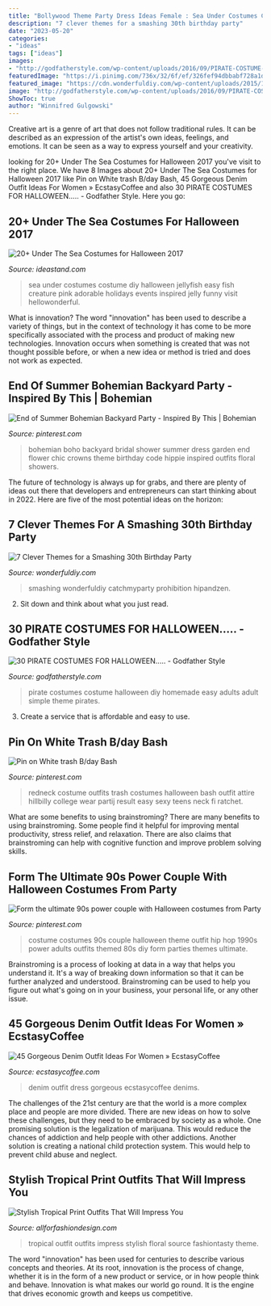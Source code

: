 ```yaml
---
title: "Bollywood Theme Party Dress Ideas Female : Sea Under Costumes Costume Diy Halloween Jellyfish Easy Fish Creature Pink Adorable Holidays Events Inspired Jelly Funny Visit Hellowonderful"
description: "7 clever themes for a smashing 30th birthday party"
date: "2023-05-20"
categories:
- "ideas"
tags: ["ideas"]
images:
- "http://godfatherstyle.com/wp-content/uploads/2016/09/PIRATE-COSTUME-...0.jpg"
featuredImage: "https://i.pinimg.com/736x/32/6f/ef/326fef94dbbabf728a1dd8fe8221bacc--hip-hop-costumes-s-costume.jpg"
featured_image: "https://cdn.wonderfuldiy.com/wp-content/uploads/2015/12/Roaring-20s.jpg"
image: "http://godfatherstyle.com/wp-content/uploads/2016/09/PIRATE-COSTUME-...0.jpg"
ShowToc: true
author: "Winnifred Gulgowski"
---
```



Creative art is a genre of art that does not follow traditional rules. It can be described as an expression of the artist's own ideas, feelings, and emotions. It can be seen as a way to express yourself and your creativity.

	

		
looking for 20+ Under The Sea Costumes for Halloween 2017 you've visit to the right place. We have 8 Images about 20+ Under The Sea Costumes for Halloween 2017 like Pin on White trash B/day Bash, 45 Gorgeous Denim Outfit Ideas For Women » EcstasyCoffee and also 30 PIRATE COSTUMES FOR HALLOWEEN..... - Godfather Style. Here you go:
		
    
## 20+ Under The Sea Costumes For Halloween 2017

<img loading=lazy src="https://ideastand.com/wp-content/uploads/2017/09/sea-costume-diy/6-under-the-sea-costumes-costume-diy.jpg" onerror="this.onerror=null;this.src='https://tse1.mm.bing.net/th?id=OIP.V783E8V5teo6e_ofrgc8agHaWy&amp;pid=15.1';" alt="20+ Under The Sea Costumes for Halloween 2017">

_Source: ideastand.com_

>sea under costumes costume diy halloween jellyfish easy fish creature pink adorable holidays events inspired jelly funny visit hellowonderful. 

	

What is innovation?
The word "innovation" has been used to describe a variety of things, but in the context of technology it has come to be more specifically associated with the process and product of making new technologies. Innovation occurs when something is created that was not thought possible before, or when a new idea or method is tried and does not work as expected.

    
## End Of Summer Bohemian Backyard Party - Inspired By This | Bohemian

<img loading=lazy src="https://i.pinimg.com/originals/34/da/35/34da35c1f916eb05f9d985d679fd7310.jpg" onerror="this.onerror=null;this.src='https://tse3.mm.bing.net/th?id=OIP.LYGnoUxzKCXCI60NE38CCgHaKH&amp;pid=15.1';" alt="End of Summer Bohemian Backyard Party - Inspired By This | Bohemian">

_Source: pinterest.com_

>bohemian boho backyard bridal shower summer dress garden end flower chic crowns theme birthday code hippie inspired outfits floral showers. 

	

The future of technology is always up for grabs, and there are plenty of ideas out there that developers and entrepreneurs can start thinking about in 2022. Here are five of the most potential ideas on the horizon:

    
## 7 Clever Themes For A Smashing 30th Birthday Party

<img loading=lazy src="https://cdn.wonderfuldiy.com/wp-content/uploads/2015/12/Roaring-20s.jpg" onerror="this.onerror=null;this.src='https://tse2.mm.bing.net/th?id=OIP.Ie3sT3cM1RyBp7KLof4qDAHaHa&amp;pid=15.1';" alt="7 Clever Themes for a Smashing 30th Birthday Party">

_Source: wonderfuldiy.com_

>smashing wonderfuldiy catchmyparty prohibition hipandzen. 

	

2. Sit down and think about what you just read.

    
## 30 PIRATE COSTUMES FOR HALLOWEEN..... - Godfather Style

<img loading=lazy src="http://godfatherstyle.com/wp-content/uploads/2016/09/PIRATE-COSTUME-...0.jpg" onerror="this.onerror=null;this.src='https://tse4.mm.bing.net/th?id=OIP.LEE-g7BBXRNXubANy1HgGAHaJ3&amp;pid=15.1';" alt="30 PIRATE COSTUMES FOR HALLOWEEN..... - Godfather Style">

_Source: godfatherstyle.com_

>pirate costumes costume halloween diy homemade easy adults adult simple theme pirates. 

	

3. Create a service that is affordable and easy to use.

    
## Pin On White Trash B/day Bash

<img loading=lazy src="https://i.pinimg.com/736x/c3/0e/8f/c30e8fe84f3be1398e08874bc4879a13--redneck-costume-redneck-party.jpg" onerror="this.onerror=null;this.src='https://tse4.mm.bing.net/th?id=OIP.SEB8awq6GmTKl9VIpptR0gHaOP&amp;pid=15.1';" alt="Pin on White trash B/day Bash">

_Source: pinterest.com_

>redneck costume outfits trash costumes halloween bash outfit attire hillbilly college wear partij result easy sexy teens neck fi ratchet. 

	

What are some benefits to using brainstroming?
There are many benefits to using brainstroming. Some people find it helpful for improving mental productivity, stress relief, and relaxation. There are also claims that brainstroming can help with cognitive function and improve problem solving skills.

    
## Form The Ultimate 90s Power Couple With Halloween Costumes From Party

<img loading=lazy src="https://i.pinimg.com/736x/32/6f/ef/326fef94dbbabf728a1dd8fe8221bacc--hip-hop-costumes-s-costume.jpg" onerror="this.onerror=null;this.src='https://tse1.mm.bing.net/th?id=OIP.nVn1euiHfA8HJHxHuXIIhAHaMB&amp;pid=15.1';" alt="Form the ultimate 90s power couple with Halloween costumes from Party">

_Source: pinterest.com_

>costume costumes 90s couple halloween theme outfit hip hop 1990s power adults outfits themed 80s diy form parties themes ultimate. 

	

Brainstroming is a process of looking at data in a way that helps you understand it. It's a way of breaking down information so that it can be further analyzed and understood. Brainstroming can be used to help you figure out what's going on in your business, your personal life, or any other issue.

    
## 45 Gorgeous Denim Outfit Ideas For Women » EcstasyCoffee

<img loading=lazy src="https://i2.wp.com/www.ecstasycoffee.com/wp-content/uploads/2016/11/Denim-Look6.jpg?resize=600%2C965" onerror="this.onerror=null;this.src='https://tse3.mm.bing.net/th?id=OIP.XCQTVxTtUnf891Q2TY9Y7wHaL6&amp;pid=15.1';" alt="45 Gorgeous Denim Outfit Ideas For Women » EcstasyCoffee">

_Source: ecstasycoffee.com_

>denim outfit dress gorgeous ecstasycoffee denims. 

	

The challenges of the 21st century are that the world is a more complex place and people are more divided. There are new ideas on how to solve these challenges, but they need to be embraced by society as a whole. One promising solution is the legalization of marijuana. This would reduce the chances of addiction and help people with other addictions. Another solution is creating a national child protection system. This would help to prevent child abuse and neglect.

    
## Stylish Tropical Print Outfits That Will Impress You

<img loading=lazy src="https://allforfashiondesign.com/wp-content/uploads/2018/06/Hottest-Tropical-Print-Outfit-Ideas-10.jpg" onerror="this.onerror=null;this.src='https://tse3.mm.bing.net/th?id=OIP.HawRFQNXLnWKGcgJUVdzHgHaLO&amp;pid=15.1';" alt="Stylish Tropical Print Outfits That Will Impress You">

_Source: allforfashiondesign.com_

>tropical outfit outfits impress stylish floral source fashiontasty theme. 

	

The word "innovation" has been used for centuries to describe various concepts and theories. At its root, innovation is the process of change, whether it is in the form of a new product or service, or in how people think and behave. Innovation is what makes our world go round. It is the engine that drives economic growth and keeps us competitive.

